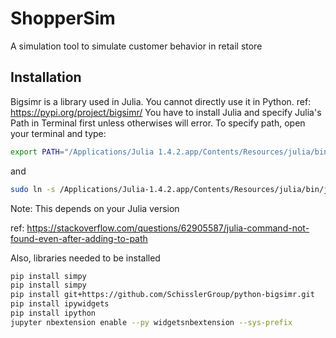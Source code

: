 # ShopperSim
A simulation tool to simulate customer behavior in retail store
## Installation
Bigsimr is a library used in Julia. You cannot directly use it in Python. ref: https://pypi.org/project/bigsimr/
You have to install Julia and specify Julia's Path in Terminal first unless otherwises will error. 
To specify path, open your terminal and type: 
```sh
export PATH="/Applications/Julia 1.4.2.app/Contents/Resources/julia/bin:$PATH"
```
and
```sh
sudo ln -s /Applications/Julia-1.4.2.app/Contents/Resources/julia/bin/julia /usr/local/bin/julia
```
Note: This depends on your Julia version

ref: https://stackoverflow.com/questions/62905587/julia-command-not-found-even-after-adding-to-path

Also, libraries needed to be installed

```sh
pip install simpy
pip install simpy
pip install git+https://github.com/SchisslerGroup/python-bigsimr.git
pip install ipywidgets
pip install ipython
jupyter nbextension enable --py widgetsnbextension --sys-prefix
```

